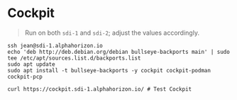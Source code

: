 # Cockpit

> Run on both `sdi-1` and `sdi-2`; adjust the values accordingly.

```shell
ssh jean@sdi-1.alphahorizon.io
echo 'deb http://deb.debian.org/debian bullseye-backports main' | sudo tee /etc/apt/sources.list.d/backports.list
sudo apt update
sudo apt install -t bullseye-backports -y cockpit cockpit-podman cockpit-pcp

curl https://cockpit.sdi-1.alphahorizon.io/ # Test Cockpit
```
